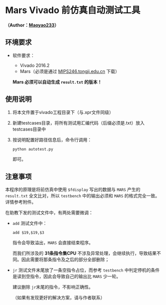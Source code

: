 # Mars Vivado 前仿真自动测试工具

**（Author：[Maoyao233](https://github.com/Maoyao233)）**



## 环境要求

* 软件要求：

  * Vivado 2016.2
  * Mars（必须是通过 [MIPS246.tongji.edu.cn]([http://mips246.tongji.edu.cn](http://mips246.tongji.edu.cn/)) 下载）

  **Mars 必须可以自动生成 `result.txt` 的版本！**



## 使用说明

1. 将本文件置于vivado工程目录下（与.xpr文件同级）

2. 新建testcases目录，将所有测试用汇编代码（后缀必须是.txt）放入testcases目录中

3. 按说明配置好路径信息后，命令行调用：

   ```bash
   python autotest.py
   ```

    即可。



## 注意事项

本程序的原理是将前仿真中使用 `$fdisplay` 写出的数据与 `MARS` 产生的 `result.txt` 全文比对，所以 `testbench` 中的输出必须和 `MARS` 的格式完全一致。详情参考附件。



在助教下发的测试文件中，有两处需要微调：

* `add` 测试文件中：

  ```assembly
  add $19,$19,$3
  ```

  指令会导致溢出，`MARS` 会直接结束程序。

  而我们所涉及的 **31条指令集CPU** 不涉及异常处理，会继续执行，导致结果不同。因此需要将那条指令及之后的部分全部删除；

* `jr` 测试文件末尾放了一条空指令占位，而参考 `testbench` 中判定停机的条件是读到空指令，因此会导致自己的输出比 `MARS` 少一轮。

  建议删除 `jr`末尾的指令，不影响正确性。

  （如果有发现更好的解决方案，请与作者联系）